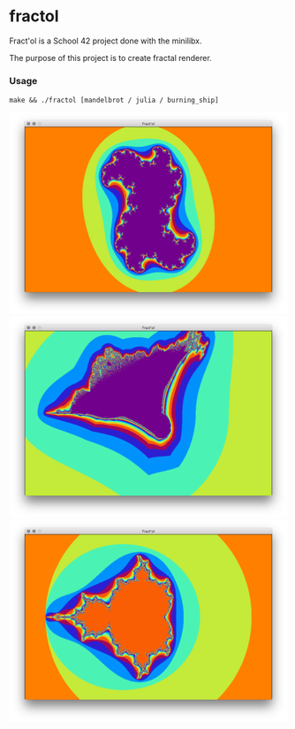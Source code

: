 # fractol

Fract'ol is a School 42 project done with the minilibx.

The purpose of this project is to create fractal renderer.

### Usage
```
make && ./fractol [mandelbrot / julia / burning_ship]
```

![Screenshot](screenshots/Julia.png) ![Screenshot](screenshots/Burning_Ship.png) ![Screenshot](screenshots/Mandelbrot.png) 
